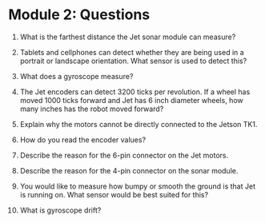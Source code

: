 # Module 2: Questions

1. What is the farthest distance the Jet sonar module can measure?

2. Tablets and cellphones can detect whether they are being used in a portrait or landscape
   orientation.  What sensor is used to detect this?

3. What does a gyroscope measure?

4. The Jet encoders can detect 3200 ticks per revolution.  If a wheel has moved 1000 ticks
   forward and Jet has 6 inch diameter wheels, how many inches has the robot moved forward?

5. Explain why the motors cannot be directly connected to the Jetson TK1.

6. How do you read the encoder values?

7. Describe the reason for the 6-pin connector on the Jet motors.

8. Describe the reason for the 4-pin connector on the sonar module.

9. You would like to measure how bumpy or smooth the ground is that Jet is running on.  What
   sensor would be best suited for this?

10. What is gyroscope drift?
